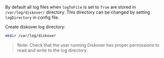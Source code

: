 
By default all log files when `logToFile` is set to `True` are stored in `/var/log/diskover/` directory. This directory can be changed by setting `logDirectory` in config file.

Create diskover log directory:
```sh
mkdir /var/log/diskover
```
>Note: Check that the user running Diskover has proper permissions to read and write to the log directory.
